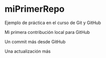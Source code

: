 # miPrimerRepo

Ejemplo de práctica en el curso de Git y GitHub

Mi primera contribución local para GitHub

Un commit más desde GitHub

Una actualización más
